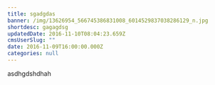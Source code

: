 ```yaml
---
title: sgadgdas
banner: /img/13626954_566745386831008_6014529837038286129_n.jpg
shortdesc: gagagdsg
updatedDate: 2016-11-10T08:04:23.659Z
cmsUserSlug: ""
date: 2016-11-09T16:00:00.000Z
categories: null
---
```


asdhgdshdhah